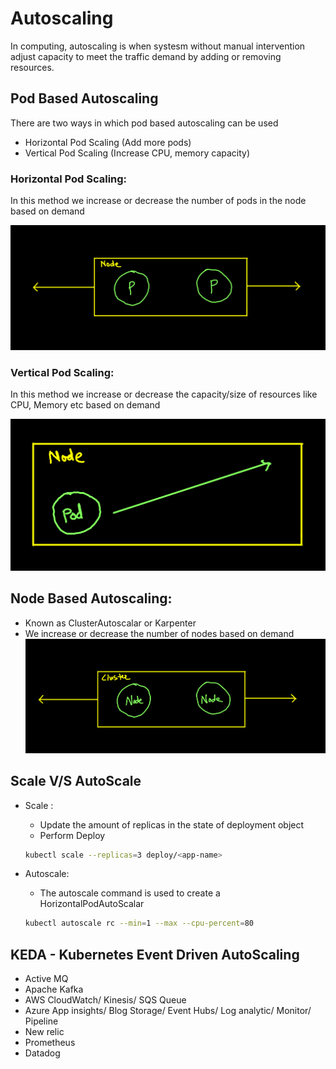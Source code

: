 # Autoscaling

In computing, autoscaling is when systesm without manual intervention adjust capacity to meet the traffic demand by adding or removing resources.

## Pod Based Autoscaling

There are two ways in which pod based autoscaling can be used
- Horizontal Pod Scaling (Add more pods)
- Vertical Pod Scaling (Increase CPU, memory capacity)

### Horizontal Pod Scaling:
In this method we increase or decrease the number of pods in the node based on demand

![Horizontal Pod Scaling](../../assets/boards/hps.png)

### Vertical Pod Scaling:
In this method we increase or decrease the capacity/size of resources like CPU, Memory etc based on demand

![Verticle Pod Scaling](../../assets/boards/vps.png)


## Node Based Autoscaling:
- Known as ClusterAutoscalar or Karpenter
- We increase or decrease the number of nodes based on demand
![Node Based AutoScaling](../../assets/boards/nbs.png)

## Scale V/S AutoScale
- Scale :
    - Update the amount of replicas in the state of deployment object
    - Perform Deploy
    ```bash
    kubectl scale --replicas=3 deploy/<app-name>
    ```

- Autoscale:
    - The autoscale command is used to create a HorizontalPodAutoScalar
    ```bash
    kubectl autoscale rc --min=1 --max --cpu-percent=80
    ```

## KEDA - Kubernetes Event Driven AutoScaling
- Active MQ
- Apache Kafka
- AWS CloudWatch/ Kinesis/ SQS Queue
- Azure App insights/ Blog Storage/ Event Hubs/ Log analytic/ Monitor/ Pipeline
- New relic
- Prometheus
- Datadog

